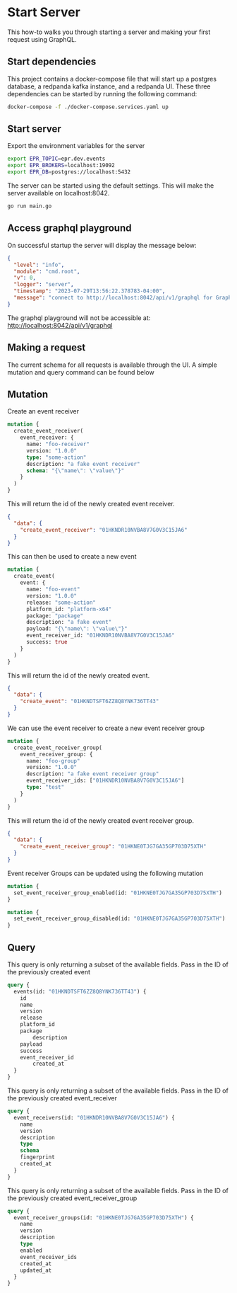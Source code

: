 # Start Server

This how-to walks you through starting a server and making your first request
using GraphQL.

## Start dependencies

This project contains a docker-compose file that will start up a postgres
database, a redpanda kafka instance, and a redpanda UI. These three dependencies
can be started by running the following command:

```bash
docker-compose -f ./docker-compose.services.yaml up
```

## Start server

Export the environment variables for the server

```bash
export EPR_TOPIC=epr.dev.events
export EPR_BROKERS=localhost:19092
export EPR_DB=postgres://localhost:5432
```

The server can be started using the default settings. This will make the server
available on localhost:8042.

```bash
go run main.go
```

## Access graphql playground

On successful startup the server will display the message below:

```json
{
  "level": "info",
  "module": "cmd.root",
  "v": 0,
  "logger": "server",
  "timestamp": "2023-07-29T13:56:22.378783-04:00",
  "message": "connect to http://localhost:8042/api/v1/graphql for GraphQL playground"
}
```

The graphql playground will not be accessible at:
<http://localhost:8042/api/v1/graphql>

## Making a request

The current schema for all requests is available through the UI. A simple
mutation and query command can be found below

## Mutation

Create an event receiver

```graphql
mutation {
  create_event_receiver(
    event_receiver: {
      name: "foo-receiver"
      version: "1.0.0"
      type: "some-action"
      description: "a fake event receiver"
      schema: "{\"name\": \"value\"}"
    }
  )
}
```

This will return the id of the newly created event receiver.

```json
{
  "data": {
    "create_event_receiver": "01HKNDR10NVBA8V7G0V3C15JA6"
  }
}
```

This can then be used to create a new event

```graphql
mutation {
  create_event(
    event: {
      name: "foo-event"
      version: "1.0.0"
      release: "some-action"
      platform_id: "platform-x64"
      package: "package"
      description: "a fake event"
      payload: "{\"name\": \"value\"}"
      event_receiver_id: "01HKNDR10NVBA8V7G0V3C15JA6"
      success: true
    }
  )
}
```

This will return the id of the newly created event.

```json
{
  "data": {
    "create_event": "01HKNDTSFT6ZZ8Q8YNK736TT43"
  }
}
```

We can use the event receiver to create a new event receiver group

```graphql
mutation {
  create_event_receiver_group(
    event_receiver_group: {
      name: "foo-group"
      version: "1.0.0"
      description: "a fake event receiver group"
      event_receiver_ids: ["01HKNDR10NVBA8V7G0V3C15JA6"]
      type: "test"
    }
  )
}
```

This will return the id of the newly created event receiver group.

```json
{
  "data": {
    "create_event_receiver_group": "01HKNE0TJG7GA35GP703D75XTH"
  }
}
```

Event receiver Groups can be updated using the following mutation

```graphql
mutation {
  set_event_receiver_group_enabled(id: "01HKNE0TJG7GA35GP703D75XTH")
}
```

```graphql
mutation {
  set_event_receiver_group_disabled(id: "01HKNE0TJG7GA35GP703D75XTH")
}
```

## Query

This query is only returning a subset of the available fields. Pass in the ID of
the previously created event

```graphql
query {
  events(id: "01HKNDTSFT6ZZ8Q8YNK736TT43") {
    id
    name
    version
    release
    platform_id
    package
		description
    payload
    success
    event_receiver_id
		created_at
  }
}
```

This query is only returning a subset of the available fields. Pass in the ID of
the previously created event_receiver

```graphql
query {
  event_receivers(id: "01HKNDR10NVBA8V7G0V3C15JA6") {
    name
    version
    description
    type
    schema
    fingerprint
    created_at
  }
}
```

This query is only returning a subset of the available fields. Pass in the ID of
the previously created event_receiver_group

```graphql
query {
  event_receiver_groups(id: "01HKNE0TJG7GA35GP703D75XTH") {
    name
    version
    description
    type
    enabled
    event_receiver_ids
    created_at
    updated_at
  }
}
```
